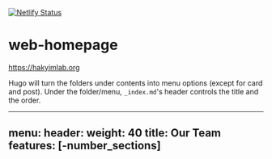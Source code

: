 [![Netlify Status](https://api.netlify.com/api/v1/badges/429ef66b-530b-49da-a1f3-62cfb6d88460/deploy-status)](https://app.netlify.com/sites/hakyimlab/deploys)

# web-homepage
https://hakyimlab.org


Hugo will turn the folders under contents into menu options (except for card and post). Under the folder/menu, `_index.md`'s header controls the title and the order. 

---
menu:
  header:
    weight: 40
title: Our Team
features: [-number_sections]
---
